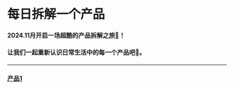 # 每日拆解一个产品

#### 2024.11月开启一场超酷的产品拆解之旅🚀！
#### 让我们一起重新认识日常生活中的每一个产品吧🎯。

---

#### [产品1](每日拆解一个产品.md)
